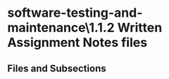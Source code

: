 # software-testing-and-maintenance\1.1.2  Written Assignment Notes files

## Files and Subsections

